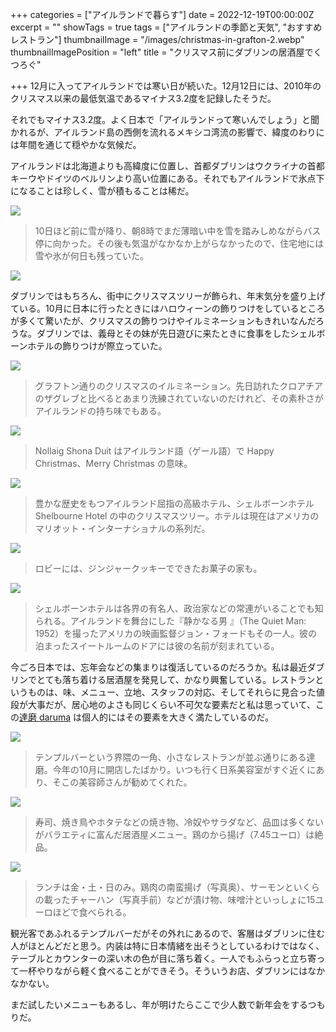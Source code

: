 +++
categories = ["アイルランドで暮らす"]
date = 2022-12-19T00:00:00Z
excerpt = ""
showTags = true
tags = ["アイルランドの季節と天気", "おすすめレストラン"]
thumbnailImage = "/images/christmas-in-grafton-2.webp"
thumbnailImagePosition = "left"
title = "クリスマス前にダブリンの居酒屋でくつろぐ"

+++
12月に入ってアイルランドでは寒い日が続いた。12月12日には、2010年のクリスマス以来の最低気温であるマイナス3.2度を記録したそうだ。

<!--more-->

それでもマイナス3.2度。よく日本で「アイルランドって寒いんでしょう」と聞かれるが、アイルランド島の西側を流れるメキシコ湾流の影響で、緯度のわりには年間を通じて穏やかな気候だ。

アイルランドは北海道よりも高緯度に位置し、首都ダブリンはウクライナの首都キーウやドイツのベルリンより高い位置にある。それでもアイルランドで氷点下になることは珍しく、雪が積もることは稀だ。

![](/images/snow-in-2022-2.webp)

> 10日ほど前に雪が降り、朝8時でまだ薄暗い中を雪を踏みしめながらバス停に向かった。その後も気温がなかなか上がらなかったので、住宅地には雪や氷が何日も残っていた。

![](/images/snow-in-2022-1.webp)

ダブリンではもちろん、街中にクリスマスツリーが飾られ、年末気分を盛り上げている。10月に日本に行ったときにはハロウィーンの飾りつけをしているところが多くて驚いたが、クリスマスの飾りつけやイルミネーションもきれいなんだろうな。ダブリンでは、義母とその妹が先日遊びに来たときに食事をしたシェルボーンホテルの飾りつけが際立っていた。

![](/images/christmas-in-grafton-1.webp)

> グラフトン通りのクリスマスのイルミネーション。先日訪れたクロアチアのザグレブと比べるとあまり洗練されていないのだけれど、その素朴さがアイルランドの持ち味でもある。

![](/images/christmas-in-grafton-2.webp)

> Nollaig Shona Duit はアイルランド語（ゲール語）で Happy Christmas、Merry Christmas の意味。

![](/images/shlbourne-at-christmas-1.webp)

> 豊かな歴史をもつアイルランド屈指の高級ホテル、シェルボーンホテル Shelbourne Hotel の中のクリスマスツリー。ホテルは現在はアメリカのマリオット・インターナショナルの系列だ。

![](/images/ginger-house.webp)

> ロビーには、ジンジャークッキーでできたお菓子の家も。

![](/images/shlbourne-at-christmas-2.webp)

> シェルボーンホテルは各界の有名人、政治家などの常連がいることでも知られる。アイルランドを舞台にした『静かなる男 』（The Quiet Man: 1952）を撮ったアメリカの映画監督ジョン・フォードもその一人。彼の泊まったスイートルームのドアには彼の名前が刻まれている。

今ごろ日本では、忘年会などの集まりは復活しているのだろうか。私は最近ダブリンでとても落ち着ける居酒屋を発見して、かなり興奮している。レストランというものは、味、メニュー、立地、スタッフの対応、そしてそれらに見合った値段が大事だが、居心地のよさも同じくらい不可欠な要素だと私は思っていて、この[達磨 daruma](https://www.instagram.com/daruma_dublin/) は個人的にはその要素を大きく満たしているのだ。

![](/images/daruma-1.webp)

> テンプルバーという界隈の一角、小さなレストランが並ぶ通りにある達磨。今年の10月に開店したばかり。いつも行く日系美容室がすぐ近くにあり、そこの美容師さんが勧めてくれた。

![](/images/daruma-3.webp)

> 寿司、焼き鳥やホタテなどの焼き物、冷奴やサラダなど、品皿は多くないがバラエティに富んだ居酒屋メニュー。鶏のから揚げ（7.45ユーロ）は絶品。

![](/images/daruma-2.webp)

> ランチは金・土・日のみ。鶏肉の南蛮揚げ（写真奥）、サーモンといくらの載ったチャーハン（写真手前）などが漬け物、味噌汁といっしょに15ユーロほどで食べられる。

観光客であふれるテンプルバーだがその外れにあるので、客層はダブリンに住む人がほとんどだと思う。内装は特に日本情緒を出そうとしているわけではなく、テーブルとカウンターの深い木の色が目に落ち着く。一人でもふらっと立ち寄って一杯やりながら軽く食べることができそう。そういうお店、ダブリンにはなかなかない。

まだ試したいメニューもあるし、年が明けたらここで少人数で新年会をするつもりだ。
